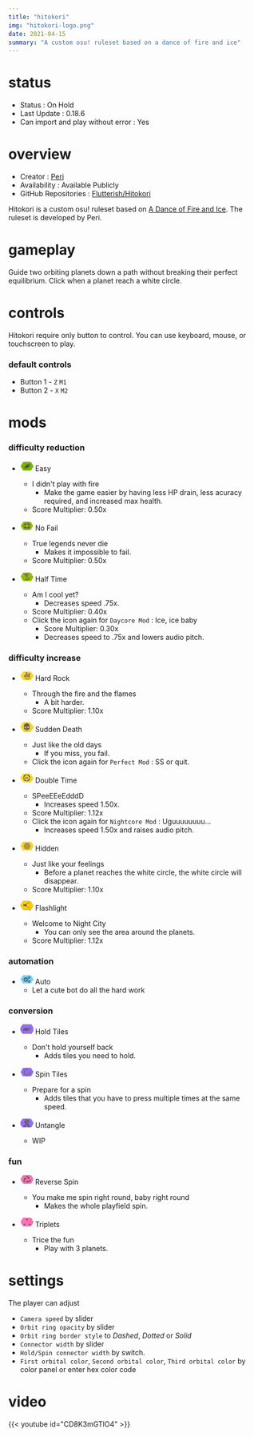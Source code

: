 ```yaml
---
title: "hitokori"
img: "hitokori-logo.png"
date: 2021-04-15
summary: "A custom osu! ruleset based on a dance of fire and ice"
---
```


# status

- Status : On Hold
- Last Update : 0.18.6
- Can import and play without error : Yes

# overview

- Creator : [Peri](https://github.com/Flutterish)
- Availability : Available Publicly
- GitHub Repositories : [Flutterish/Hitokori](https://github.com/Flutterish/Hitokori)

Hitokori is a custom osu! ruleset based on [A Dance of Fire and Ice](https://7thbe.at/#adofai). The ruleset is developed by Peri.

# gameplay

Guide two orbiting planets down a path without breaking their perfect equilibrium. Click when a planet reach a white circle.

# controls

Hitokori require only button to control. You can use keyboard, mouse, or touchscreen to play.

### default controls

- Button 1 - `Z` `M1`
- Button 2 - `X` `M2`

# mods

### difficulty reduction

- ![Easy Icon](mod-icon/easy-mod.png) Easy
  - I didn't play with fire
    - Make the game easier by having less HP drain, less acuracy required, and increased max health.
  - Score Multiplier: 0.50x

- ![No Fail Icon](mod-icon/no-fail-mod.png) No Fail
  - True legends never die
    - Makes it impossible to fail.
  - Score Multiplier: 0.50x

- ![Half Time Icon](mod-icon/half-time-mod.png) Half Time
  - Am I cool yet?
    - Decreases speed .75x.
  - Score Multiplier: 0.40x
  - Click the icon again for `Daycore Mod` : Ice, ice baby
    - Score Multiplier: 0.30x
    - Decreases speed to .75x and lowers audio pitch.

### difficulty increase

- ![Hard Rock Icon](mod-icon/hard-rock-mod.png) Hard Rock
  - Through the fire and the flames
    - A bit harder.
  - Score Multiplier: 1.10x

- ![Sudden Death Icon](mod-icon/sudden-death-mod.png) Sudden Death
  - Just like the old days
    - If you miss, you fail.
  - Click the icon again for `Perfect Mod` : SS or quit.

- ![Double Time Icon](mod-icon/double-time-mod.png) Double Time
  - SPeeEEeEdddD
    - Increases speed 1.50x.
  - Score Multiplier: 1.12x
  - Click the icon again for `Nightcore Mod` : Uguuuuuuuu...
    - Increases speed 1.50x and raises audio pitch.

- ![Hidden Icon](mod-icon/hidden-mod.png) Hidden
  - Just like your feelings
    - Before a planet reaches the white circle, the white circle will disappear.
  - Score Multiplier: 1.10x

- ![Flashlight Icon](mod-icon/flashlight-mod.png) Flashlight
  - Welcome to Night City
    - You can only see the area around the planets.
  - Score Multiplier: 1.12x

### automation

- ![Auto Icon](mod-icon/auto-mod.png) Auto
  - Let a cute bot do all the hard work

### conversion

- ![Hold Tiles Icon](mod-icon/hold-tiles-mod.png) Hold Tiles
  - Don't hold yourself back
    - Adds tiles you need to hold.

- ![Spin Tiles Icon](mod-icon/spin-tiles-mod.png) Spin Tiles
  - Prepare for a spin
    - Adds tiles that you have to press multiple times at the same speed.

- ![Untangle Icon](mod-icon/untangle-mod.png) Untangle
  - WIP

### fun

- ![Reverse Spin Icon](mod-icon/reverse-spin-mod.png) Reverse Spin
  - You make me spin right round, baby right round
    - Makes the whole playfield spin.

- ![Triplets Icon](mod-icon/triplets-mod.png) Triplets
  - Trice the fun
    - Play with 3 planets.

# settings

The player can adjust

- `Camera speed` by slider
- `Orbit ring opacity` by slider
- `Orbit ring border style` to *Dashed*, *Dotted* or *Solid*
- `Connector width` by slider
- `Hold/Spin connector width` by switch.
- `First orbital color`, `Second orbital color`, `Third orbital color` by color panel or enter hex color code

# video

{{< youtube id="CD8K3mGTlO4" >}}
